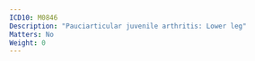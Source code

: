 ```yaml
---
ICD10: M0846
Description: "Pauciarticular juvenile arthritis: Lower leg"
Matters: No
Weight: 0
---
```


